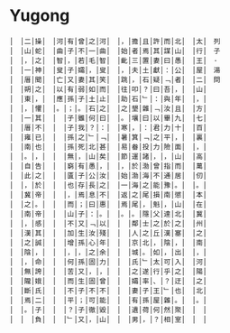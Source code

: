 # Yugong


    │　│二│操│　│河│有│曾│之│河│　│，│擔│且│許│而│北│　│太│　列
    │　│山│蛇│　│曲│子│不│一│曲│　│始│者│焉│其│謀│山│　│行│　子
    │　│，│之│　│智│，│若│毛│智│　│齔│三│置│妻│曰│愚│　│王│　·
    │　│一│神│　│叟│子│孀│，│叟│　│，│夫│土│獻│：│公│　│屋│　湯
    │　│厝│聞│　│亡│又│妻│其│笑│　│跳│，│石│疑│﹁│者│　│二│　問
    │　│朔│之│　│以│有│弱│如│而│　│往│叩│？│曰│吾│，│　│山│　
    │　│東│，│　│應│孫│子│土│止│　│助│石│﹂│：│與│年│　│，│　
    │　│，│懼│　│。│；│。│石│之│　│之│墾│雜│﹁│汝│且│　│方│　
    │　│一│其│　│　│子│雖│何│曰│　│。│壤│曰│以│畢│九│　│七│　
    │　│厝│不│　│　│子│我│？│：│　│寒│，│：│君│力│十│　│百│　
    │　│雍│已│　│　│孫│之│﹂│﹁│　│暑│箕│﹁│之│平│，│　│裏│　
    │　│南│也│　│　│孫│死│北│甚│　│易│畚│投│力│險│面│　│，│　
    │　│。│，│　│　│無│，│山│矣│　│節│運│諸│，│，│山│　│高│　
    │　│自│告│　│　│窮│有│愚│，│　│，│於│渤│曾│指│而│　│萬│　
    │　│此│之│　│　│匱│子│公│汝│　│始│渤│海│不│通│居│　│仞│　
    │　│，│於│　│　│也│存│長│之│　│一│海│之│能│豫│。│　│。│　
    │　│冀│帝│　│　│，│焉│息│不│　│返│之│尾│損│南│懲│　│本│　
    │　│之│。│　│　│而│；│曰│惠│　│焉│尾│，│魁│，│山│　│在│　
    │　│南│帝│　│　│山│子│：│。│　│。│。│隱│父│達│北│　│冀│　
    │　│，│感│　│　│不│又│﹁│以│　│　│鄰│士│之│於│之│　│州│　
    │　│漢│其│　│　│加│生│汝│殘│　│　│人│之│丘│漢│塞│　│之│　
    │　│之│誠│　│　│增│孫│心│年│　│　│京│北│，│陰│，│　│南│　
    │　│陰│，│　│　│，│，│之│余│　│　│城│。│如│，│出│　│，│　
    │　│，│命│　│　│何│孫│固│力│　│　│氏│﹂│太│可│入│　│河│　
    │　│無│誇│　│　│苦│又│，│，│　│　│之│遂│行│乎│之│　│陽│　
    │　│隴│娥│　│　│而│生│固│曾│　│　│孀│率│、│？│迂│　│之│　
    │　│斷│氏│　│　│不│子│不│不│　│　│妻│子│王│﹂│也│　│北│　
    │　│焉│二│　│　│平│；│可│能│　│　│有│孫│屋│雜│。│　│。│　
    │　│。│子│　│　│？│子│徹│毀│　│　│遺│荷│何│然│聚│　│　│　
    │　│　│負│　│　│﹂│又│，│山│　│　│男│，│？│相│室│　│　│　

